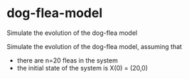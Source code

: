 # dog-flea-model
Simulate the evolution of the dog-flea model

Simulate the evolution of the dog-flea model, assuming that 
- there are n=20 fleas in the system
- the initial state of the system is X(0) = (20,0)

